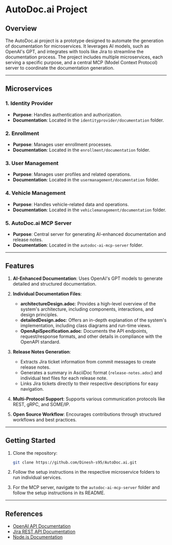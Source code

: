 # AutoDoc.ai Project

## Overview

The AutoDoc.ai project is a prototype designed to automate the generation of documentation for microservices. It leverages AI models, such as OpenAI's GPT, and integrates with tools like Jira to streamline the documentation process. The project includes multiple microservices, each serving a specific purpose, and a central MCP (Model Context Protocol) server to coordinate the documentation generation.

---

## Microservices

### 1. Identity Provider

- **Purpose**: Handles authentication and authorization.
- **Documentation**: Located in the `identityprovider/documentation` folder.

### 2. Enrollment

- **Purpose**: Manages user enrollment processes.
- **Documentation**: Located in the `enrollment/documentation` folder.

### 3. User Management

- **Purpose**: Manages user profiles and related operations.
- **Documentation**: Located in the `usermanagement/documentation` folder.

### 4. Vehicle Management

- **Purpose**: Handles vehicle-related data and operations.
- **Documentation**: Located in the `vehiclemanagement/documentation` folder.

### 5. AutoDoc.ai MCP Server

- **Purpose**: Central server for generating AI-enhanced documentation and release notes.
- **Documentation**: Located in the `autodoc-ai-mcp-server` folder.

---

## Features

1. **AI-Enhanced Documentation**: Uses OpenAI's GPT models to generate detailed and structured documentation.

2. **Individual Documentation Files**:

   - **architectureDesign.adoc**: Provides a high-level overview of the system's architecture, including components, interactions, and design principles.
   - **detailedDesign.adoc**: Offers an in-depth explanation of the system's implementation, including class diagrams and run-time views.
   - **OpenApiSpecification.adoc**: Documents the API endpoints, request/response formats, and other details in compliance with the OpenAPI standard.

3. **Release Notes Generation**:

   - Extracts Jira ticket information from commit messages to create release notes.
   - Generates a summary in AsciiDoc format (`release-notes.adoc`) and individual text files for each release note.
   - Links Jira tickets directly to their respective descriptions for easy navigation.

4. **Multi-Protocol Support**: Supports various communication protocols like REST, gRPC, and SOME/IP.

5. **Open Source Workflow**: Encourages contributions through structured workflows and best practices.

---

## Getting Started

1. Clone the repository:

   ```bash
   git clone https://github.com/Dinesh-s95/AutoDoc.ai.git
   ```

2. Follow the setup instructions in the respective microservice folders to run individual services.

3. For the MCP server, navigate to the `autodoc-ai-mcp-server` folder and follow the setup instructions in its README.

---

## References

- [OpenAI API Documentation](https://platform.openai.com/docs/)
- [Jira REST API Documentation](https://developer.atlassian.com/cloud/jira/platform/rest/v3/)
- [Node.js Documentation](https://nodejs.org/en/docs/)
